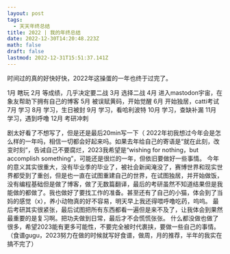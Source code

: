 ```yaml
---
layout: post
tags:
  - 天天年终总结
title: 2022 | 我的年终总结
date: 2022-12-30T14:20:48.223Z
math: false
draft: false
lastmod: 2022-12-31T15:51:37.141Z
---
```

时间过的真的好快好快，2022年这操蛋的一年也终于过完了。

1月 瞎玩
2月 等成绩，几乎决定要二战
3月 选择二战
4月 进入mastodon宇宙，在象友帮助下拥有自己的博客
5月 被误赋黄码，开始觉醒
6月 开始独居，catti考试
7月 学习
8月 学习，生日被封
9月 学习，看哈利波特
10月 学习，查缺补漏
11月 学习，遇到呼噜
12月 考研冲刺

剧太好看了不想写了，但是还是最后20min写一下（
2022年初我想过今年会是怎么样的一年吗，相信一切都会好起来吗。如果去年给自己的寄语是“就在此刻，改变时刻”，告诫自己不要腐烂，2023我希望是“wishing for nothing，but accomplish something”，可能还是很烂的一年，但依旧要做好一些事情。
今年的意义其实很重大，没有毕业季的毕业了，被社会新闻淹没了，赛博世界和现实世界都受到了重创，但是也一直在试图重建自己的世界，在试图独居，并开始做饭，没有编程基础但是做了博客，做了无数篇翻译，最后的考研虽然不知道结果但是我能做的都做了。我也做好了要找工作的准备。甚至还有了自己的小猫，体会到了当妈的感觉（x），养小动物真的好不容易，明天早上我还得喂呼噜吃药，呜呜。
最后考研其实很紧张，最后试图把所有东西都看一遍但是来不及了，让我体会到果然最重要的是复习啊。把功夫做到日常，最后才不会慌慌张张。
什么都没做也做了很多，希望2023能有更多可能性，不要完全被时代裹挟，要做一些自己的事情。
（食谱gugu，2023努力在做的时候就写好食谱，做周，月的推荐，半年的我实在搞不完了）